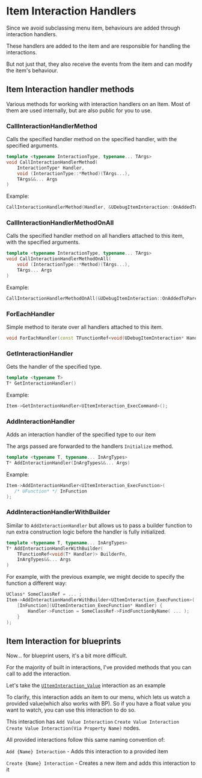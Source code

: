 # Item Interaction Handlers

Since we avoid subclassing menu item, behaviours are added through interaction handlers.

These handlers are added to the item and are responsible for handling the interactions.

But not just that, they also receive the events from the item and can modify the item's behaviour.

## Item Interaction handler methods

<primary-label ref="cpp-only"/>

Various methods for working with interaction handlers on an Item.
Most of them are used internally, but are also public for you to use.

### CallInteractionHandlerMethod

Calls the specified handler method on the specified handler, with the specified arguments.

```C++
template <typename InteractionType, typename... TArgs>
void CallInteractionHandlerMethod(
    InteractionType* Handler,
    void (InteractionType::*Method)(TArgs...),
    TArgs&&... Args
)
```

Example:

```C++
CallInteractionHandlerMethod(Handler, &UDebugItemInteraction::OnAddedToParent);
```

### CallInteractionHandlerMethodOnAll

Calls the specified handler method on all handlers attached to this item, with the specified arguments.

```C++
template <typename InteractionType, typename... TArgs>
void CallInteractionHandlerMethodOnAll(
    void (InteractionType::*Method)(TArgs...),
    TArgs... Args
)
```

Example:

```C++
CallInteractionHandlerMethodOnAll(&UDebugItemInteraction::OnAddedToParent);
```

### ForEachHandler

Simple method to iterate over all handlers attached to this item.

```C++
void ForEachHandler(const TFunctionRef<void(UDebugItemInteraction* Handler)>& Fn)
```

### GetInteractionHandler

Gets the handler of the specified type.

```C++
template <typename T>
T* GetInteractionHandler()
```

Example:

```C++
Item->GetInteractionHandler<UItemInteraction_ExecCommand>();
```

### AddInteractionHandler

Adds an interaction handler of the specified type to our item

The args passed are forwarded to the handlers `Initialize` method.

```C++
template <typename T, typename... InArgTypes>
T* AddInteractionHandler(InArgTypes&&... Args)
```

Example:

```C++
Item->AddInteractionHandler<UItemInteraction_ExecFunction>(
   /* UFunction* */ InFunction
);
```

### AddInteractionHandlerWithBuilder

Similar to `AddInteractionHandler` but allows us to pass a builder function to run extra construction logic before the
handler is fully initialized.

```C++
template <typename T, typename... InArgTypes>
T* AddInteractionHandlerWithBuilder(
    TFunctionRef<void(T* Handler)> BuilderFn,
    InArgTypes&&... Args
)
```

For example, with the previous example, we might decide to specify the function a different way:

```C++
UClass* SomeClassRef = ... ;
Item->AddInteractionHandlerWithBuilder<UItemInteraction_ExecFunction>(
    [InFunction](UItemInteraction_ExecFunction* Handler) {
        Handler->Function = SomeClassRef->FindFunctionByName( ... );
    }
);
```




## Item Interaction for blueprints

<primary-label ref="bp-features"/>

Now... for blueprint users, it's a bit more difficult. 

For the majority of built in interactions, I've provided methods that you can call to add the interaction.

Let's take the [`UItemInteraction_Value`](Handler_Value.md) interaction as an example

To clarify, this interaction adds an item to our menu, which lets us watch a provided value(which also works with BP).
So if you have a float value you want to watch, you can use this interaction to do so.

This interaction has `Add Value Interaction` `Create Value Interaction` `Create Value Interaction(Via Property Name)` nodes.

All provided interactions follow this same naming convention of:

`Add {Name} Interaction` - Adds this interaction to a provided item

`Create {Name} Interaction` - Creates a new item and adds this interaction to it
